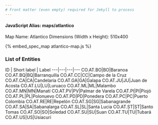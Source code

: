 ```yaml
---
# Front matter (even empty) required for Jekyll to process
---
```


#### JavaScript Alias: maps/atlantico

Map Name: Atlantico
Dimensions (Width x Height): 510x400



{% embed_spec_map atlantico-map.js %}

### List of Entities

ID | Short label | Label
---|---|---|---
CO.AT.BO|BO|Baranoa
CO.AT.BQ|BQ|Barranquilla
CO.AT.CC|CC|Campo de la Cruz
CO.AT.CA|CA|Candelaria
CO.AT.GA|GA|Galapa
CO.AT.JU|JU|Juan de Acosta
CO.AT.LU|LU|Luruaco
CO.AT.ML|ML|Malambo
CO.AT.MN|MN|Manatí
CO.AT.PV|PV|Palmar de Varela
CO.AT.PI|PI|Piojó
CO.AT.PL|PL|Polonuevo
CO.AT.PD|PD|Ponedera
CO.AT.PC|PC|Puerto Colombia
CO.AT.RE|RE|Repelón
CO.AT.SG|SG|Sabanagrande
CO.AT.SA|SA|Sabanalarga
CO.AT.SL|SL|Santa Lucia
CO.AT.ST|ST|Santo Tomas
CO.AT.SO|SO|Soledad
CO.AT.SU|SU|Suan
CO.AT.TU|TU|Tubará
CO.AT.US|US|Usiacurí